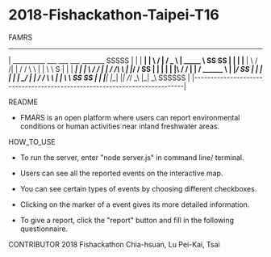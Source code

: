 # 2018-Fishackathon-Taipei-T16

FAMRS
 
 ____________________________________________________________________________
| __________    ___        ___         ___          _______         SSSSS   | 
| |  ______|    |  \      /   |       / _ \        | _____  \     SS     SS |
| |  |______    |   \    / /| |      / / \ \       | |     \ \     S        |
| |  ______|    |  | \  / / | |     / /___\ \      | |_____/ /       SS     |
| |  |          |  |\ \/ /  | |    / ______  \     | |______/          SS   |
| |  |          |  | \__/   | |   / /       \ \    | |    \ \     SS     SS |
| |__|          |__|        |_|  /_/         \_\   |_|     \_\      SSSSSS  |
|---------------------------------------------------------------------------|

README
  - FMARS is an open platform where users can report environmental conditions or human activities near inland freshwater areas.
  
  
HOW_TO_USE
  - To run the server, enter "node server.js" in command line/ terminal.
  
  - Users can see all the reported events on the interactive map.
  - You can see certain types of events by choosing different checkboxes.
  - Clicking on the marker of a event gives its more detailed information.
  
  - To give a report, click the "report" button and fill in the following questionnaire.
  
  CONTRIBUTOR
    2018 Fishackathon
    Chia-hsuan, Lu
    Pei-Kai, Tsai
